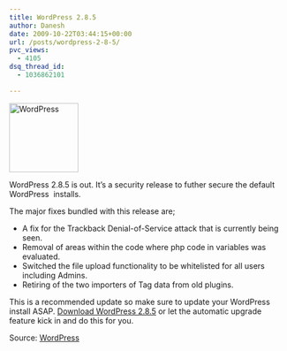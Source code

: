 ```yaml
---
title: WordPress 2.8.5
author: Danesh
date: 2009-10-22T03:44:15+00:00
url: /posts/wordpress-2-8-5/
pvc_views:
  - 4105
dsq_thread_id:
  - 1036862101

---
```

[<img loading="lazy" class="alignnone size-full wp-image-781" title="WordPress" src="/wp-content/uploads/2008/08/wordpresslogo.jpg" alt="WordPress" width="125" height="125" />][1]

WordPress 2.8.5 is out. It&#8217;s a security release to futher secure the default WordPress  installs.

The major fixes bundled with this release are;

  * A fix for the Trackback Denial-of-Service attack that is currently being seen.
  * Removal of areas within the code where php code in variables was evaluated.
  * Switched the file upload functionality to be whitelisted for all users including Admins.
  * Retiring of the two importers of Tag data from old plugins.

This is a recommended update so make sure to update your WordPress install ASAP. [Download WordPress 2.8.5][2] or let the automatic upgrade feature kick in and do this for you.

Source: [WordPress][3]

 [1]: /wp-content/uploads/2008/08/wordpresslogo.jpg
 [2]: http://wordpress.org/download/
 [3]: http://wordpress.org/development/2009/10/wordpress-2-8-5-hardening-release/